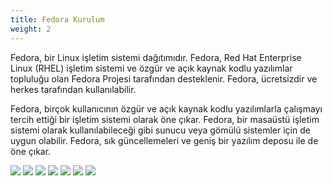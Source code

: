 ```yaml
---
title: Fedora Kurulum
weight: 2
---
```


Fedora, bir Linux işletim sistemi dağıtımıdır. Fedora, Red Hat Enterprise Linux (RHEL) işletim sistemi ve özgür ve açık kaynak kodlu yazılımlar topluluğu olan Fedora Projesi tarafından desteklenir. Fedora, ücretsizdir ve herkes tarafından kullanılabilir.

Fedora, birçok kullanıcının özgür ve açık kaynak kodlu yazılımlarla çalışmayı tercih ettiği bir işletim sistemi olarak öne çıkar. Fedora, bir masaüstü işletim sistemi olarak kullanılabileceği gibi sunucu veya gömülü sistemler için de uygun olabilir. Fedora, sık güncellemeleri ve geniş bir yazılım deposu ile de öne çıkar.

![](/images/fedora/1.png)
![](/images/fedora/2.png)
![](/images/fedora/3.png)
![](/images/fedora/4.png)
![](/images/fedora/5.png)
![](/images/fedora/6.png)
![](/images/fedora/7.png)
